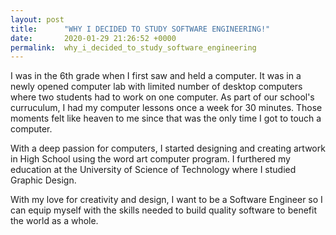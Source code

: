 ```yaml
---
layout: post
title:      "WHY I DECIDED TO STUDY SOFTWARE ENGINEERING!"
date:       2020-01-29 21:26:52 +0000
permalink:  why_i_decided_to_study_software_engineering
---
```



I was in the 6th grade when I first saw and held a computer. It was in a newly opened computer lab with limited number of desktop computers where two students had to work on one computer. As part of our school's curruculum, I had my computer lessons once a week for 30 minutes. Those moments felt like heaven to me since that was the only time I got to touch a computer.  

With a deep passion for computers, I started designing and creating artwork in High School using the word art computer program. I furthered my education at the University of Science of Technology where I studied Graphic Design.
 
With my love for creativity and design, I want to be a Software Engineer so I can equip myself with the skills needed to build quality software to benefit the world as a whole.
